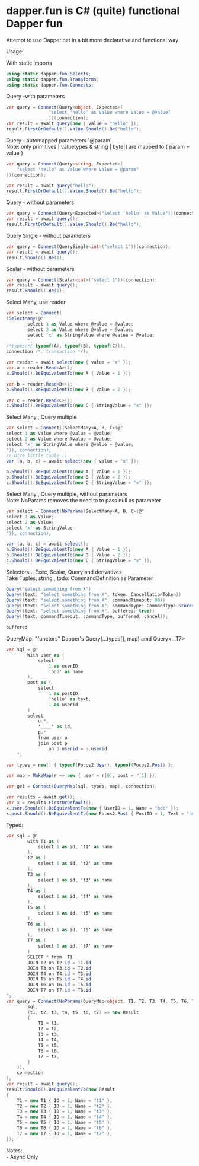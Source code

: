 # dapper.fun is C# (quite) functional Dapper fun

Attempt to use Dapper.net in a bit more declarative and functional way

Usage:  

With static imports

```csharp
using static dapper.fun.Selects;
using static dapper.fun.Transforms;
using static dapper.fun.Connects;
```

Query -with parameters  

```csharp
var query = Connect(Query<object, Expected>(
                "select 'hello' as Value where Value = @value"
                ))(connection);
var result = await query(new { value = "hello" });
result.FirstOrDefault().Value.Should().Be("hello");
```

Query - automapped parameters '@param'  
Note: only primitives | valuetypes & string | byte[] are mapped to { param = value }

```csharp
var query = Connect(Query<string, Expected>(
    "select 'hello' as Value where Value = @param"
))(connection);

var result = await query("hello");
result.FirstOrDefault().Value.Should().Be("hello");
```

Query - without parameters

```csharp
var query = Connect(Query<Expected>("select 'hello' as Value"))(connection);
var result = await query();
result.FirstOrDefault().Value.Should().Be("hello");
```

Query Single - without parameters

```csharp
var query = Connect(QuerySingle<int>("select 1"))(connection);
var result = await query();
result.Should().Be(1);
```

Scalar - without parameters

```csharp
var query = Connect(Scalar<int>("select 1"))(connection);
var result = await query();
result.Should().Be(1);
```

Select Many, use reader

```csharp
var select = Connect(
(SelectMany(@"
        select 1 as Value where @value = @value;
        select 2 as Value where @value = @value;
        select 'x' as StringValue where @value = @value;
        ",
/*types:*/ typeof(A), typeof(B), typeof(C))),
connection /*, transaction */);

var reader = await select(new { value = "x" });
var a = reader.Read<A>();
a.Should().BeEquivalentTo(new A { Value = 1 });

var b = reader.Read<B>();
b.Should().BeEquivalentTo(new B { Value = 2 });

var c = reader.Read<C>();
c.Should().BeEquivalentTo(new C { StringValue = "x" });
```

Select Many , Query multiple

```csharp
var select = Connect((SelectMany<A, B, C>(@"
select 1 as Value where @value = @value;
select 2 as Value where @value = @value;
select 'x' as StringValue where @value = @value;
")), connection);
// nice little tuple :)
var (a, b, c) = await select(new { value = "x" });

a.Should().BeEquivalentTo(new A { Value = 1 });
b.Should().BeEquivalentTo(new B { Value = 2 });
c.Should().BeEquivalentTo(new C { StringValue = "x" });
```

Select Many , Query multiple, without parameters  
Note: NoParams removes the need to to pass null as parameter

```csharp
var select = Connect(NoParams(SelectMany<A, B, C>(@"
select 1 as Value;
select 2 as Value;
select 'x' as StringValue
")), connection);

var (a, b, c) = await select();
a.Should().BeEquivalentTo(new A { Value = 1 });
b.Should().BeEquivalentTo(new B { Value = 2 });
c.Should().BeEquivalentTo(new C { StringValue = "x" });
```

Selectors... Exec, Scalar, Query and derivatives  
Take Tuples, string , todo: CommandDefinition
as Parameter

```csharp
Query("select something from X")
Query((text: "select something from X", token: CancellationToken))
Query((text: "select something from X", commandTimeout: 90))
Query((text: "select something from X", commandType: CommandType.StoredProcedure))
Query((text: "select something from X", buffered: true))
Query((text, commandTimeout, commandType, buffered, cancel));

buffered

```

QueryMap: "functors" Dapper's Query(...types[], map)  amd Query<...T7>

```csharp
var sql = @"
        With user as (
            select  
                1 as userID,
                'bob' as name
        ),
        post as (
            select 
                1 as postID,
                'hello' as text,
                1 as userid
        )
        select 
            u.*, 
            '____' as id,
            p.* 
            from user u 
            join post p 
                on p.userid = u.userid
    ";

var types = new[] { typeof(Pocos2.User), typeof(Pocos2.Post) };

var map = MakeMap(r => new { user = r[0], post = r[1] });

var get = Connect(QueryMap(sql, types, map), connection);

var results = await get();
var x = results.FirstOrDefault();
x.user.Should().BeEquivalentTo(new { UserID = 1, Name = "bob" });
x.post.Should().BeEquivalentTo(new Pocos2.Post { PostID = 1, Text = "hello", UserID = 1 });
```

Typed:

```csharp
var sql = @"
        with T1 as (
            select 1 as id, 't1' as name
        ),
        T2 as (
            select 1 as id, 't2' as name
        ),
        T3 as (
            select 1 as id, 't3' as name
        ),
        T4 as (
            select 1 as id, 't4' as name
        ),
        T5 as (
            select 1 as id, 't5' as name
        ),
        T6 as (
            select 1 as id, 't6' as name
        ),
        T7 as (
            select 1 as id, 't7' as name
        )
        SELECT * from  T1
        JOIN T2 on T2.id = T1.id
        JOIN T3 on T3.id = T2.id
        JOIN T4 on T4.id = T3.id
        JOIN T5 on T5.id = T4.id
        JOIN T6 on T6.id = T5.id
        JOIN T7 on T7.id = T6.id
";
var query = Connect(NoParams(QueryMap<object, T1, T2, T3, T4, T5, T6, T7, Result>(
        sql,
        (t1, t2, t3, t4, t5, t6, t7) => new Result
        {
            T1 = t1,
            T2 = t2,
            T3 = t3,
            T4 = t4,
            T5 = t5,
            T6 = t6,
            T7 = t7,
        }
    )),
    connection
);
var result = await query();
result.Should().BeEquivalentTo(new Result
{
    T1 = new T1 { ID = 1, Name = "t1" },
    T2 = new T2 { ID = 1, Name = "t2" },
    T3 = new T3 { ID = 1, Name = "t3" },
    T4 = new T4 { ID = 1, Name = "t4" },
    T5 = new T5 { ID = 1, Name = "t5" },
    T6 = new T6 { ID = 1, Name = "t6" },
    T7 = new T7 { ID = 1, Name = "t7" },
});
```

Notes:  
    - Async Only  
